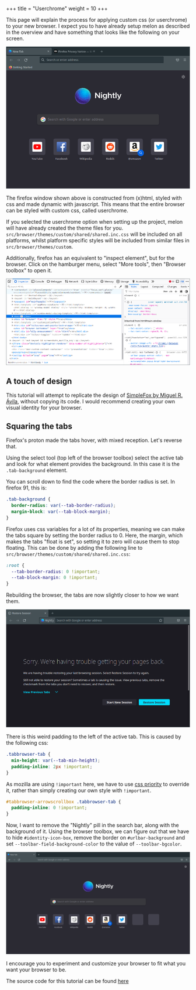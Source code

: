 +++
title = "Userchrome"
weight = 10
+++

This page will explain the process for applying custom css (or userchrome) to your new browser. I expect you to have already setup melon as described in the overview and have something that looks like the following on your screen.

![Firefox build without branding](./css-basic.png)

The firefox window shown above is constructed from (x)html, styled with css and made dynamic with javascript. This means that the entire browser can be styled with custom css, called userchrome.

If you selected the userchrome option when setting up the project, melon will have already created the theme files for you. `src/browser/themes/custom/shared/shared.inc.css` will be included on all platforms, whilst platform specific styles will be included from similar files in `src/browser/themes/custom`.

Additionally, firefox has an equivalent to "inspect element", but for the browser. Click on the hamburger menu, select "More tools", then "Browser toolbox" to open it.

![Browser toolbox](./browser-toolbox.png)

## A touch of design

This tutorial will attempt to replicate the design of [SimpleFox by Miguel R. Ávila](https://github.com/migueravila/SimpleFox), without copying its code. I would recommend creating your own visual identity for your browser.

## Squaring the tabs

Firefox's proton made the tabs hover, with mixed reception. Let's reverse that.

Using the select tool (top left of the browser toolbox) select the active tab and look for what element provides the background. In this case it is the `.tab-background` element.

You can scroll down to find the code where the border radius is set. In firefox 91, this is:

```css
.tab-background {
  border-radius: var(--tab-border-radius);
  margin-block: var(--tab-block-margin);
}
```

Firefox uses css variables for a lot of its properties, meaning we can make the tabs square by setting the border radius to 0. Here, the margin, which makes the tabs "float is set", so setting it to zero will cause them to stop floating. This can be done by adding the following line to `src/browser/themes/custom/shared/shared.inc.css`:

```css
:root {
  --tab-border-radius: 0 !important;
  --tab-block-margin: 0 !important;
}
```

Rebuilding the browser, the tabs are now slightly closer to how we want them.

![Squared tabs](./css-square-tabs.png)

There is this weird padding to the left of the active tab. This is caused by the following css:

```css
.tabbrowser-tab {
  min-height: var(--tab-min-height);
  padding-inline: 2px !important;
}
```

As mozilla are using `!important` here, we have to use [css priority](https://marksheet.io/css-priority.html) to override it, rather than simply creating our own style with `!important`.

```css
#tabbrowser-arrowscrollbox .tabbrowser-tab {
  padding-inline: 0 !important;
}
```

Now, I want to remove the "Nightly" pill in the search bar, along with the background of it. Using the browser toolbox, we can figure out that we have to hide `#identity-icon-box`, remove the border on `#urlbar-background` and set `--toolbar-field-background-color` to the value of `--toolbar-bgcolor`.

![Final browser](./css-final.png)

I encourage you to experiment and customize your browser to fit what you want your browser to be.

The source code for this tutorial can be found [here](https://github.com/trickypr/watermelon)
